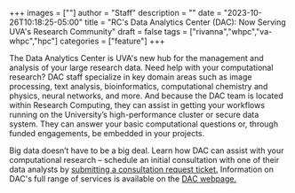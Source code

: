 +++
images = [""]
author = "Staff"
description = ""
date = "2023-10-26T10:18:25-05:00"
title = "RC's Data Analytics Center (DAC): Now Serving UVA's Research Community"
draft = false
tags = ["rivanna","whpc","va-whpc","hpc"]
categories = ["feature"]
+++

The Data Analytics Center is UVA's new hub for the management and analysis of your large research data. Need help with your computational research? DAC staff specialize in key domain areas such as image processing, text analysis, bioinformatics, computational chemistry and physics, neural networks, and more. And because the DAC team is located within Research Computing, they can assist in getting your workflows running on the University’s high-performance cluster or secure data system. They can answer your basic computational questions or, through funded engagements, be embedded in your projects.

Big data doesn’t have to be a big deal. Learn how DAC can assist with your computational research – schedule an initial consultation with one of their data analysts by [submitting a consultation request ticket.](https://www.rc.virginia.edu/form/support-request/?category=Consultation) Information on DAC's full range of services is available on the [DAC webpage.](https://www.rc.virginia.edu/service/dac/)







    
     


